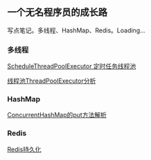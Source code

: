 ## 一个无名程序员的成长路

写点笔记。多线程、HashMap、Redis。Loading...

### 多线程

[ScheduleThreadPoolExecutor 定时任务线程池](https://github.com/JoneWangwz/JoneWangwz.github.io/blob/main/%E5%B9%B6%E5%8F%91%E7%BC%96%E7%A8%8B/ScheduleThreadPoolExecutor%20%E5%AE%9A%E6%97%B6%E4%BB%BB%E5%8A%A1%E7%BA%BF%E7%A8%8B%E6%B1%A0.md)

[线程池ThreadPoolExecutor分析](https://github.com/JoneWangwz/JoneWangwz.github.io/blob/main/%E5%B9%B6%E5%8F%91%E7%BC%96%E7%A8%8B/%E7%BA%BF%E7%A8%8B%E6%B1%A0ThreadPoolExecutor%E5%88%86%E6%9E%90.md)

### HashMap

[ConcurrentHashMap的put方法解析](https://github.com/JoneWangwz/JoneWangwz.github.io/blob/main/HashMap/ConcurrentHashMap%E7%9A%84put%E6%96%B9%E6%B3%95%E8%A7%A3%E6%9E%90.md)

### Redis

[Redis持久化](https://github.com/JoneWangwz/JoneWangwz.github.io/tree/main/Redis/Redis%E6%8C%81%E4%B9%85%E5%8C%96.md)





